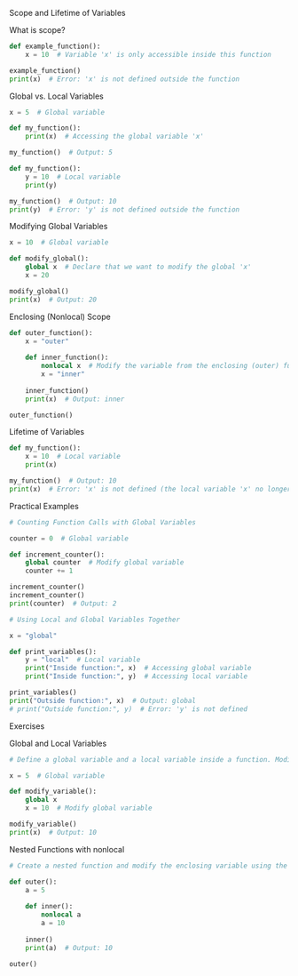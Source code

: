 Scope and Lifetime of Variables

What is scope?
```python
def example_function():
    x = 10  # Variable 'x' is only accessible inside this function

example_function()
print(x)  # Error: 'x' is not defined outside the function
```

Global vs. Local Variables


```python
x = 5  # Global variable

def my_function():
    print(x)  # Accessing the global variable 'x'

my_function()  # Output: 5

```

```python
def my_function():
    y = 10  # Local variable
    print(y)

my_function()  # Output: 10
print(y)  # Error: 'y' is not defined outside the function

```

Modifying Global Variables

```python
x = 10  # Global variable

def modify_global():
    global x  # Declare that we want to modify the global 'x'
    x = 20

modify_global()
print(x)  # Output: 20
```

Enclosing (Nonlocal) Scope

```python
def outer_function():
    x = "outer"
    
    def inner_function():
        nonlocal x  # Modify the variable from the enclosing (outer) function
        x = "inner"
        
    inner_function()
    print(x)  # Output: inner

outer_function()

```

Lifetime of Variables


```python
def my_function():
    x = 10  # Local variable
    print(x)

my_function()  # Output: 10
print(x)  # Error: 'x' is not defined (the local variable 'x' no longer exists)

```

Practical Examples

```python
# Counting Function Calls with Global Variables

counter = 0  # Global variable

def increment_counter():
    global counter  # Modify global variable
    counter += 1

increment_counter()
increment_counter()
print(counter)  # Output: 2

```

```python
# Using Local and Global Variables Together

x = "global"

def print_variables():
    y = "local"  # Local variable
    print("Inside function:", x)  # Accessing global variable
    print("Inside function:", y)  # Accessing local variable

print_variables()
print("Outside function:", x)  # Output: global
# print("Outside function:", y)  # Error: 'y' is not defined

```

Exercises

Global and Local Variables

```python
# Define a global variable and a local variable inside a function. Modify the global variable inside the function using the 'global' keyword.

x = 5  # Global variable

def modify_variable():
    global x
    x = 10  # Modify global variable

modify_variable()
print(x)  # Output: 10

```

Nested Functions with nonlocal

```python
# Create a nested function and modify the enclosing variable using the 'nonlocal' keyword.

def outer():
    a = 5
    
    def inner():
        nonlocal a
        a = 10
    
    inner()
    print(a)  # Output: 10

outer()

```